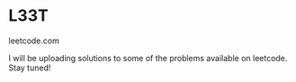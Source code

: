 # L33T
leetcode.com

I will be uploading solutions to some of the problems available on leetcode. Stay tuned!
